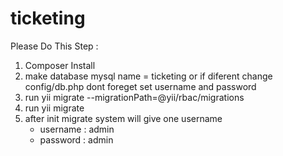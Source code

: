 # ticketing

Please Do This Step : 
1. Composer Install
2. make database mysql name = ticketing or if diferent change config/db.php dont foreget set username and password
3. run yii migrate --migrationPath=@yii/rbac/migrations
4. run yii migrate
5. after init migrate system will give one username
	- username : admin
	- password : admin